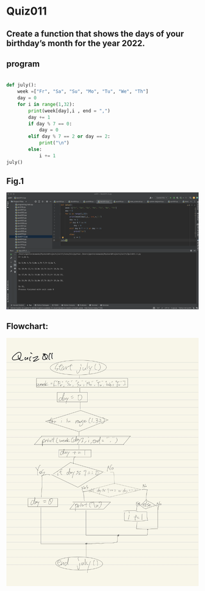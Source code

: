 # Quiz011

## Create a function that shows the days of your birthday’s month for the year 2022.

## program

```.py

def july():
    week =["Fr", "Sa", "Su", "Mo", "Tu", "We", "Th"]
    day = 0
    for i in range(1,32):
        print(week[day],i , end = ",")
        day += 1
        if day % 7 == 0:
            day = 0
        elif day % 7 == 2 or day == 2:
            print("\n")
        else:
            i += 1
july()
```
## Fig.1
![](quiz011.png)

## Flowchart:
![](quiz011_flow.JPG)
